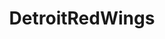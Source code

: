 ---
title: DetroitRedWings
crosslinks:
- hockey
- youtubefactsbot
- place
- NHLStreams
- Detroit
- livven
- MassdropBot
- LazyMan
- tmsbmeta
- youtubot
- Kanye
- lazyman
- u_imguralbumbot
- leafs
- OriginalSix_Place
- DetroitRedWingsTest
- CalgaryFlames
- nhl_games
- OutOfTheLoop
- detroitlions
---